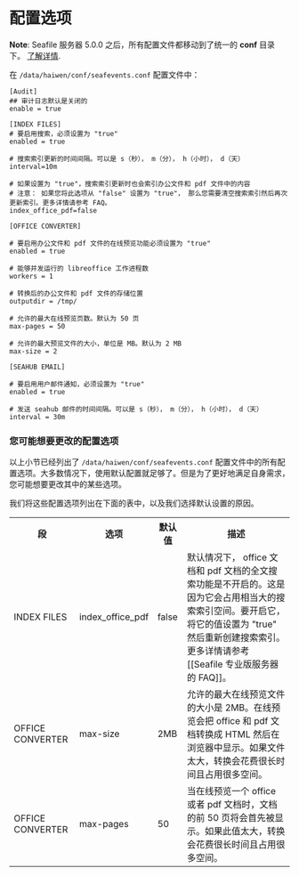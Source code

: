 # 配置选项

**Note**: Seafile 服务器 5.0.0 之后，所有配置文件都移动到了统一的 **conf** 目录下。 [了解详情](../deploy/new_directory_layout_5_0_0.md).

在 `/data/haiwen/conf/seafevents.conf` 配置文件中：

```
[Audit]
## 审计日志默认是关闭的
enable = true

[INDEX FILES]
# 要启用搜索，必须设置为 "true"
enabled = true

# 搜索索引更新的时间间隔。可以是 s（秒）， m（分）， h（小时）， d（天）
interval=10m

# 如果设置为 "true"，搜索索引更新时也会索引办公文件和 pdf 文件中的内容
# 注意： 如果您将此选项从 "false" 设置为 "true"， 那么您需要清空搜索索引然后再次更新索引。更多详情请参考 FAQ。
index_office_pdf=false

[OFFICE CONVERTER]

# 要启用办公文件和 pdf 文件的在线预览功能必须设置为 "true"
enabled = true

# 能够并发运行的 libreoffice 工作进程数 
workers = 1

# 转换后的办公文件和 pdf 文件的存储位置
outputdir = /tmp/

# 允许的最大在线预览页数。默认为 50 页
max-pages = 50

# 允许的最大预览文件的大小，单位是 MB。默认为 2 MB
max-size = 2

[SEAHUB EMAIL]

# 要启用用户邮件通知，必须设置为 "true" 
enabled = true

# 发送 seahub 邮件的时间间隔。可以是 s（秒）， m（分）， h（小时）， d（天）
interval = 30m

```

### <a id="wiki-options-you-may-want-to-modify"></a>您可能想要更改的配置选项

以上小节已经列出了 `/data/haiwen/conf/seafevents.conf` 配置文件中的所有配置选项。大多数情况下，使用默认配置就足够了。但是为了更好地满足自身需求，您可能想要更改其中的某些选项。

我们将这些配置选项列出在下面的表中，以及我们选择默认设置的原因。

<table>
<tr>
<th>段</th>
<th>选项</th>
<th>默认值</th>
<th>描述</th>
</tr>

<tr>
<td>INDEX FILES</td>
<td>index_office_pdf</td>
<td>false</td>
<td>
默认情况下， office 文档和 pdf 文档的全文搜索功能是不开启的。这是因为它会占用相当大的搜索索引空间。要开启它，将它的值设置为 "true" 然后重新创建搜索索引。更多详情请参考 [[Seafile 专业版服务器的 FAQ]]。
</td>
</tr>

<tr>
<td>OFFICE CONVERTER</td>
<td>max-size</td>
<td>2MB</td>
<td>
允许的最大在线预览文件的大小是 2MB。在线预览会把 office 和 pdf 文档转换成 HTML 然后在浏览器中显示。如果文件太大，转换会花费很长时间且占用很多空间。
</td>
</tr>

<tr>
<td>OFFICE CONVERTER</td>
<td>max-pages</td>
<td>50</td>
<td>
当在线预览一个 office 或者 pdf 文档时，文档的前 50 页将会首先被显示。如果此值太大，转换会花费很长时间且占用很多空间。
</td>
</tr>

</table>
